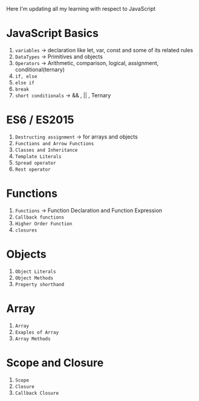 Here I'm updating all my learning with respect to JavaScript

# JavaScript Basics

1. `variables` → declaration like let, var, const and some of its related rules
2. `DataTypes` → Primitives and objects 
3. `Operators` →  Arithmetic, comparison, logical, assignment, conditional(ternary)
4. `if, else`
5. `else if`
6. `break`
7. `short conditionals` → && , || , Ternary

# ES6 / ES2015

1. `Destructing assignment` → for arrays and objects
2. `Functions and Arrow Functions`
3. `Classes and Inheritance`
4. `Template Literals`
5. `Spread operator`
6. `Rest operator`

# Functions

1. `Functions` → Function Declaration and Function Expression
2. `Callback functions`
3. `Higher Order Function`
4. `closures`

# Objects

1. `Object Literals`
2. `Object Methods`
3. `Property shorthand` 

# Array

1. `Array`
2. `Exaples of Array`
3. `Array Methods`

# Scope and Closure

1. `Scope`
2. `Closure`
3. `Callback Closure`